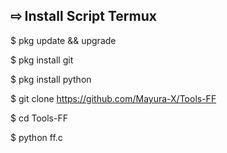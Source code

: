 ## ⇨  Install Script Termux

$ pkg update && upgrade  

$ pkg install git 

$ pkg install python
 
$ git clone https://github.com/Mayura-X/Tools-FF

$ cd Tools-FF

$ python ff.c
